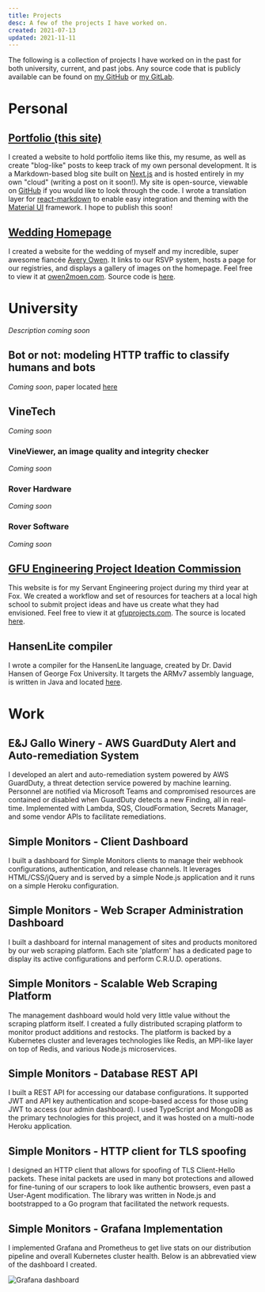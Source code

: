 ```yaml
---
title: Projects
desc: A few of the projects I have worked on.
created: 2021-07-13
updated: 2021-11-11
---
```


The following is a collection of projects I have worked on in the past for both
university, current, and past jobs. Any source code that is publicly available
can be found on [my GitHub](https://github.com/greatgitsby) or [my GitLab](https://gitlab.com/trey.moen).

# Personal

## [Portfolio (this site)](/)

I created a website to hold portfolio items like this, my resume, as well as
create "blog-like" posts to keep track of my own personal development.
It is a Markdown-based blog site built on [Next.js](https://nextjs.org) and is
hosted entirely in my own "cloud" (writing a post on it soon!). My site is open-source, viewable on [GitHub](https://github.com/greatgitsby/portfolio)
if you would like to look through the code. I wrote a translation layer for
[react-markdown](https://github.com/remarkjs/react-markdown) to enable
easy integration and theming with the [Material UI](https://mui.com) framework. I hope to
publish this soon!

## [Wedding Homepage](https://owen2moen.com)

I created a website for the wedding of myself and my incredible, super awesome fiancée
[Avery Owen](https://www.linkedin.com/in/avery-owen-3502b8168). It links to our RSVP system, hosts a page for our registries, and
displays a gallery of images on the homepage. Feel free to view it
at [owen2moen.com](https://owen2moen.com).
Source code is [here](https://github.com/greatgitsby/wedding).

# University

*Description coming soon*

## Bot or not: modeling HTTP traffic to classify humans and bots
*Coming soon*, paper located [here](/pdf/botornot.pdf)

## VineTech

*Coming soon*

### VineViewer, an image quality and integrity checker

*Coming soon*

### Rover Hardware

*Coming soon*

### Rover Software

*Coming soon*

## [GFU Engineering Project Ideation Commission](https://gfuprojects.com)

This website is for my Servant Engineering project during my third year at
Fox. We created a workflow and set of resources for teachers at a local high
school to submit project ideas and have us create what they had envisioned.
Feel free to view it at [gfuprojects.com](https://gfuprojects.com).
The source is located [here](https://github.com/greatgitsby/gfu-project-site).

## HansenLite compiler

I wrote a compiler for the HansenLite language, created by Dr. David Hansen
of George Fox University. It targets the ARMv7 assembly language, is written in Java and located
[here](https://github.com/greatgitsby/hlc).

# Work
## E&J Gallo Winery - AWS GuardDuty Alert and Auto-remediation System

I developed an alert and auto-remediation system powered by AWS GuardDuty,
a threat detection service powered by machine learning. Personnel are notified
via Microsoft Teams and compromised resources are contained or disabled when
GuardDuty detects a new Finding, all in real-time. Implemented with Lambda,
SQS, CloudFormation, Secrets Manager, and some vendor APIs to facilitate
remediations.

## Simple Monitors - Client Dashboard

I built a dashboard for Simple Monitors clients to manage their webhook
configurations, authentication, and release channels. It leverages
HTML/CSS/jQuery and is served by a simple Node.js application and it runs
on a simple Heroku configuration. 

## Simple Monitors - Web Scraper Administration Dashboard

I built a dashboard for internal management of sites and products monitored
by our web scraping platform. Each site 'platform' has a dedicated page to
display its active configurations and perform C.R.U.D. operations.

## Simple Monitors - Scalable Web Scraping Platform 

The management dashboard would hold very little value without the scraping
platform itself. I created a fully distributed scraping platform to monitor
product additions and restocks. The platform is backed by a Kubernetes
cluster and leverages technologies like Redis, an MPI-like layer on top of
Redis, and various Node.js microservices.

## Simple Monitors - Database REST API

I built a REST API for accessing our database configurations. It supported
JWT and API key authentication and scope-based access for those using JWT
to access (our admin dashboard). I used TypeScript and MongoDB as the
primary technologies for this project, and it was hosted on a multi-node
Heroku application.

## Simple Monitors - HTTP client for TLS spoofing

I designed an HTTP client that allows for spoofing of TLS Client-Hello
packets. These inital packets are used in many bot protections and allowed
for fine-tuning of our scrapers to look like authentic browsers, even past a
User-Agent modification. The library was written in Node.js and bootstrapped
to a Go program that facilitated the network requests.

## Simple Monitors - Grafana Implementation

I implemented Grafana and Prometheus to get live stats on our distribution
pipeline and overall Kubernetes cluster health. Below is an abbrevatied view
of the dashboard I created.

![Grafana dashboard](/img/graph.png)